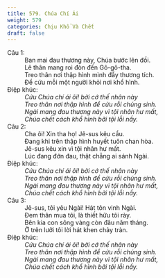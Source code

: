 ```yaml
---
title: 579. Chúa Chí Ái
weight: 579
categories: Chịu Khổ Và Chết
draft: false
---
```

<dl><dt>Câu 1:</dt><dd data-verse="1">Ban mai đau thương này, Chúa bước lên đồi. <br/>Lê thân mang roi đòn đến Gô-gô-tha. <br/>Treo thân nơi thập hình mình đầy thương tích. <br/>Ðể cứu mỗi một người khỏi nơi khổ hình. </dd><dt>Điệp khúc:</dt><dd data-chorus="1"><em>Cứu Chúa chí ái ôi! bởi cớ thế nhân này <br/>Treo thân nơi thập hình để cứu rỗi chúng sinh. <br/>Ngài mang đau thương này vì tội nhân hư mất, <br/>Chúa chết cách khổ hình bởi tội lỗi nầy. </em></dd><dt>Câu 2:</dt><dd data-verse="2">Cha ôi! Xin tha họ! Jê-sus kêu cầu. <br/>Ðang khi trên thập hình huyết tuôn chan hòa. <br/>Jê-sus kêu xin vì tội nhân hư mất. <br/>Lúc đang đớn đau, thật chẳng ai sánh Ngài. </dd><dt>Điệp khúc:</dt><dd data-chorus="1"><em>Cứu Chúa chí ái ôi! bởi cớ thế nhân này <br/>Treo thân nơi thập hình để cứu rỗi chúng sinh. <br/>Ngài mang đau thương này vì tội nhân hư mất, <br/>Chúa chết cách khổ hình bởi tội lỗi nầy. </em></dd><dt>Câu 3:</dt><dd data-verse="3">Jê-sus, tôi yêu Ngài! Hát tôn vinh Ngài. <br/>Ðem thân mua tôi, là thiết hữu tôi rày. <br/>Bên kia con sông vàng còn đâu năm tháng. <br/>Ở trên lưỡi tôi lời hát khen chảy tràn. </dd><dt>Điệp khúc:</dt><dd data-chorus="1"><em>Cứu Chúa chí ái ôi! bởi cớ thế nhân này <br/>Treo thân nơi thập hình để cứu rỗi chúng sinh. <br/>Ngài mang đau thương này vì tội nhân hư mất, <br/>Chúa chết cách khổ hình bởi tội lỗi nầy. </em></dd></dl>
